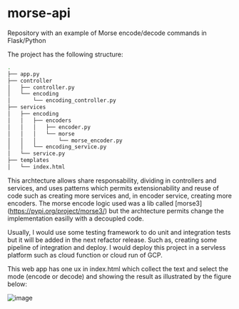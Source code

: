 # morse-api
Repository with an example of Morse encode/decode commands in Flask/Python

The project has the following structure:

```bash
.
├── app.py
├── controller
│   ├── controller.py
│   └── encoding
│       └── encoding_controller.py
├── services
│   ├── encoding
│   │   ├── encoders
│   │   │   ├── encoder.py
│   │   │   └── morse
│   │   │       └── morse_encoder.py
│   │   └── encoding_service.py
│   └── service.py
├── templates
│   └── index.html

```

This archtecture allows share responsability, dividing in controllers and services, and uses patterns which permits extensionability and reuse of code such as creating more services and, in encoder service, creating more encoders. The morse encode logic used was a lib called [morse3] (https://pypi.org/project/morse3/) but the archtecture permits change the implementation easilly with a decoupled code.

Usually, I would use some testing framework to do unit and integration tests but it will be added in the next refactor release. Such as, creating some pipeline of integration and deploy. I would deploy this project in a servless platform such as cloud function or cloud run of GCP.

This web app has one ux in index.html which collect the text and select the mode (encode or decode) and showing the result as illustrated by the figure below:

![image](https://user-images.githubusercontent.com/961104/144882145-d0b13ed1-659a-480f-b57c-4d53cf3c9b7b.png)



